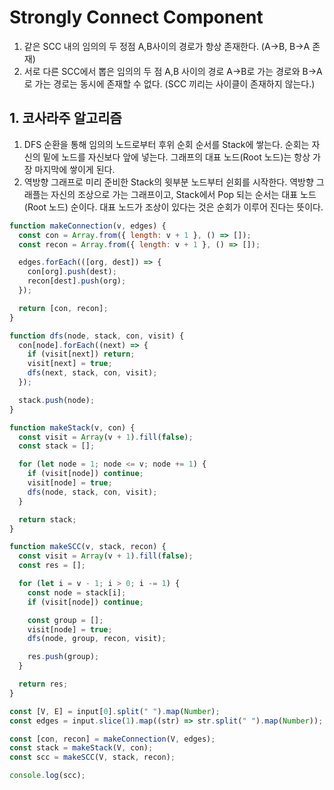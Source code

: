 # Strongly Connect Component

1. 같은 SCC 내의 임의의 두 정점 A,B사이의 경로가 항상 존재한다. (A->B, B->A 존재)
2. 서로 다른 SCC에서 뽑은 임의의 두 점 A,B 사이의 경로 A->B로 가는 경로와 B->A로 가는 경로는 동시에 존재할 수 없다. (SCC 끼리는 사이클이 존재하지 않는다.)

## 1. 코사라주 알고리즘

1. DFS 순환을 통해 임의의 노드로부터 후위 순회 순서를 Stack에 쌓는다. 순회는 자신의 밑에 노드를 자신보다 앞에 넣는다. 그래프의 대표 노드(Root 노드)는 항상 가장 마지막에 쌓이게 된다.
2. 역방향 그래프로 미리 준비한 Stack의 윗부분 노드부터 쉰회를 시작한다. 역방향 그래플는 자신의 조상으로 가는 그래프이고, Stack에서 Pop 되는 순서는 대표 노드(Root 노드) 순이다. 대표 노드가 조상이 있다는 것은 순회가 이루어 진다는 뜻이다.

```javascript
function makeConnection(v, edges) {
  const con = Array.from({ length: v + 1 }, () => []);
  const recon = Array.from({ length: v + 1 }, () => []);

  edges.forEach(([org, dest]) => {
    con[org].push(dest);
    recon[dest].push(org);
  });

  return [con, recon];
}

function dfs(node, stack, con, visit) {
  con[node].forEach((next) => {
    if (visit[next]) return;
    visit[next] = true;
    dfs(next, stack, con, visit);
  });

  stack.push(node);
}

function makeStack(v, con) {
  const visit = Array(v + 1).fill(false);
  const stack = [];

  for (let node = 1; node <= v; node += 1) {
    if (visit[node]) continue;
    visit[node] = true;
    dfs(node, stack, con, visit);
  }

  return stack;
}

function makeSCC(v, stack, recon) {
  const visit = Array(v + 1).fill(false);
  const res = [];

  for (let i = v - 1; i > 0; i -= 1) {
    const node = stack[i];
    if (visit[node]) continue;

    const group = [];
    visit[node] = true;
    dfs(node, group, recon, visit);

    res.push(group);
  }

  return res;
}

const [V, E] = input[0].split(" ").map(Number);
const edges = input.slice(1).map((str) => str.split(" ").map(Number));

const [con, recon] = makeConnection(V, edges);
const stack = makeStack(V, con);
const scc = makeSCC(V, stack, recon);

console.log(scc);
```
